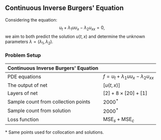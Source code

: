 ## Continuous Inverse Burgers' Equation
Considering the equation:
$$u_t + \lambda_1uu_x - \lambda_2 u_{xx} = 0,$$
we aim to both predict the solution $u(t, x)$ and determine the unknown parameters $\lambda = (\lambda_1, \lambda_2)$.

### Problem Setup 

| Continuous Inverse Burgers' Equation | |
|------------------------------|---|
| PDE equations | $f = u_t + \lambda_1 uu_x - \lambda_2 u_{xx}$ |
| The output of net | $[u(t,x)]$ |
| Layers of net | $[2] + 8 \times [20] + [1]$ |
| Sample count from collection points | $2000^*$ |
| Sample count from solution | $2000^*$ |
| Loss function | $\text{MSE}_s  + \text{MSE}_c$ |
\* Same points used for collocation and solutions.
